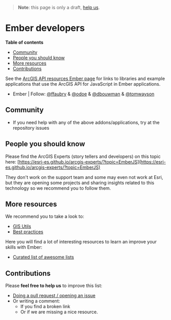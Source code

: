 > **Note**: this page is only a draft, [help us](#contributions).

# Ember developers
<!-- START doctoc generated TOC please keep comment here to allow auto update -->
<!-- DON'T EDIT THIS SECTION, INSTEAD RE-RUN doctoc TO UPDATE -->
**Table of contents**

- [Community](#community)
- [People you should know](#people-you-should-know)
- [More resources](#more-resources)
- [Contributions](#contributions)

<!-- END doctoc generated TOC please keep comment here to allow auto update -->

See the [ArcGIS API resources Ember page](https://github.com/Esri/jsapi-resources/tree/master/frameworks/ember) for links to libraries and example applications that use the ArcGIS API for JavaScript in Ember applications.

* Ember | Follow: [@ffaubry](https://github.com/ffaubry) & [@odoe](https://github.com/odoe) & [@dbouwman](https://github.com/dbouwman) & [@tomwayson](https://github.com/tomwayson)

## Community
* If you need help with any of the above addons/applications, try at the repository issues

## People you should know
Please find the ArcGIS Experts (story tellers and developers) on this topic here: [https://esri-es.github.io/arcgis-experts/?topic=EmberJS](https://esri-es.github.io/arcgis-experts/?topic=EmberJS)

They don't work on the support team and some may even not work at Esri,
but they are opening some projects and sharing insights related to this
technology so we recommend you to follow them.

## More resources
We recommend you to take a look to:
* [GIS Utils](../../../gis/utils/README.md)
* [Best practices](../../best-practices/README.md)

Here you will find a lot of interesting resources to learn an improve your skills
with Ember:
* [Curated list of awesome lists](https://github.com/sindresorhus/awesome)

## Contributions
Please **feel free to help us** to improve this list:

* [Doing a pull request / opening an issue](https://github.com/hhkaos/awesome-arcgis#contributions)
* Or writing a comment:
  * If you find a broken link
  * Or if we are missing a nice resource.
